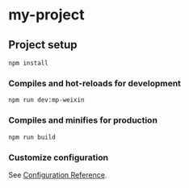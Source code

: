 <!--
 * @Description:
 * @Author: yuli
 * @Date: 2021-01-28 15:56:10
 * @LastEditors: yuli
 * @LastEditTime: 2021-01-28 20:02:50
-->

# my-project

## Project setup

```
npm install
```

### Compiles and hot-reloads for development

```
npm run dev:mp-weixin
```

### Compiles and minifies for production

```
npm run build
```

### Customize configuration

See [Configuration Reference](https://cli.vuejs.org/config/).
